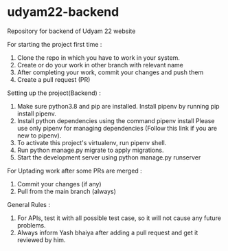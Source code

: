 # udyam22-backend
Repository for backend of Udyam 22 website 

For starting the project first time :
1. Clone the repo in which you have to work in your system.
2. Create or do your work in other branch with relevant name
3. After completing your work, commit your changes and push them
4. Create a pull request (PR)

Setting up the project(Backend) :
1. Make sure python3.8 and pip are installed. Install pipenv by running pip install pipenv.
2. Install python dependencies using the command pipenv install Please use only pipenv for managing dependencies (Follow this link if you are new to pipenv).
3. To activate this project's virtualenv, run pipenv shell.
4. Run python manage.py migrate to apply migrations.
5. Start the development server using python manage.py runserver

For Uptading work after some PRs are merged :
1. Commit your changes (if any)
2. Pull from the main branch (always)

General Rules : 
1. For APIs, test it with all possible test case, so it will not cause any future problems.
2. Always inform Yash bhaiya after adding a pull request and get it reviewed by him.
